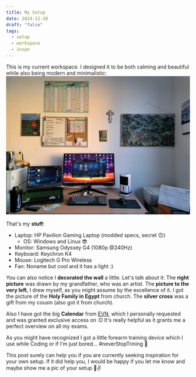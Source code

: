 ```yaml
---
title: My Setup
date: 2024-12-30
draft: "false"
tags:
  - setup
  - workspace
  - inspo
---
```

This is my current workspace. I designed it to be both calming and beautiful while also being modern and minimalistic:
![my workspace](workspace.jpeg)

That's my **stuff**:
- Laptop: HP Pavilion Gaming Laptop (modded specs, secret 🙃) 
	- OS: Windows and Linux 😎
- Monitor: Samsung Odyssey G4 (1080p @240Hz) 
- Keyboard: Keychron K4
- Mouse: Logitech G Pro Wireless
- Fan: Noname but cool and it has a light :)

You can also notice I **decorated the wall** a little. Let's talk about it:
	The **right picture** was drawn by my grandfather, who was an artist. The **picture to the very left**, I drew myself, as you might assume by the excellence of it.
	I got the picture of the **Holy Family in Egypt** from church. The **silver cross** was a gift from my cousin (also got it from church).

Also I have got the big **Calendar** from [EVN](https://www.evn.at/), which I personally requested and was granted exclusive access on :D It's really helpful as it grants me a perfect overview on all my exams.

As you might have recognized I got a little forearm training device which I use while Coding or if I'm just bored... #neverStopTrining 💪


This post surely can help you if you are currently seeking inspiration for your own setup. If it did help you, I would be happy if you let me know and maybe show me a pic of your setup 📸✌️ 